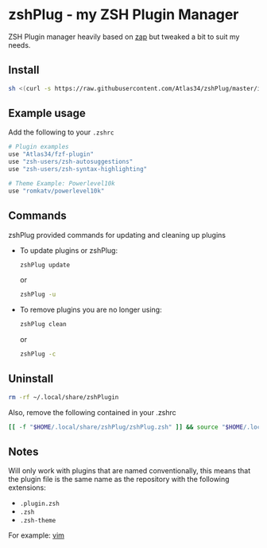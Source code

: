 # zshPlug - my ZSH Plugin Manager

ZSH Plugin manager heavily based on [zap](https://github.com/zap-zsh/zap) but tweaked a bit to suit my needs.

## Install

```sh
sh <(curl -s https://raw.githubusercontent.com/Atlas34/zshPlug/master/install.sh)
```
    
## Example usage

Add the following to your `.zshrc`

```sh
# Plugin examples
use "Atlas34/fzf-plugin"
use "zsh-users/zsh-autosuggestions"
use "zsh-users/zsh-syntax-highlighting"

# Theme Example: Powerlevel10k
use "romkatv/powerlevel10k"
```

## Commands

zshPlug provided commands for updating and cleaning up plugins

- To update plugins or zshPlug:

  ```sh
  zshPlug update
  ```

  or

  ```sh
  zshPlug -u
  ```

- To remove plugins you are no longer using:

  ```sh
  zshPlug clean
  ```

  or

  ```sh
  zshPlug -c
  ```

## Uninstall

```sh
rm -rf ~/.local/share/zshPlugin
```

Also, remove the following contained in your .zshrc


```sh
[[ -f "$HOME/.local/share/zshPlug/zshPlug.zsh" ]] && source "$HOME/.local/share/zshPlug/zshPlug.zsh"
```

## Notes

Will only work with plugins that are named conventionally, this means that the plugin file is the same name as the repository with the following extensions:

- `.plugin.zsh`
- `.zsh`
- `.zsh-theme`

For example: [vim](https://github.com/zap-zsh/vim)
